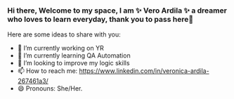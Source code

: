 ### Hi there, Welcome to my space, I am ✨ Vero Ardila ✨ a dreamer who loves to learn everyday, thank you to pass here👋

Here are some ideas to share with you:

- 🔭 I’m currently working on YR
- 🌱 I’m currently learning QA Automation
- 🤔 I’m looking to improve my logic skills
- 📫 How to reach me: https://www.linkedin.com/in/veronica-ardila-267461a3/
- 😄 Pronouns: She/Her.
